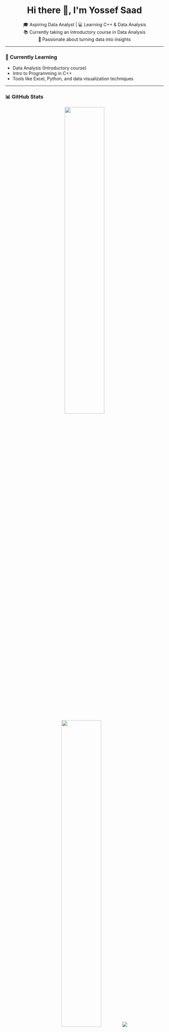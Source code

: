 <h1 align="center">Hi there 👋, I'm Yossef Saad</h1>

<p align="center">
  🎓 Aspiring Data Analyst | 💻 Learning C++ & Data Analysis <br>
  📚 Currently taking an introductory course in Data Analysis <br>
  🚀 Passionate about turning data into insights
</p>

---

### 🌱 Currently Learning
- Data Analysis (Introductory course)
- Intro to Programming in C++
- Tools like Excel, Python, and data visualization techniques

---

### 📊 GitHub Stats
<p align="center">
  <img height="50%" width="auto" src="https://github-readme-stats.vercel.app/api?username=Yossef111c&show_icons=true&count_private=true&theme=darcula&hide_border=true&hide=issues,contribs&bg_color=00000000">
  <img height="50%" width="auto" src="https://github-readme-stats.vercel.app/api/top-langs/?username=Yossef111c&layout=compact&hide_border=true&theme=darcula&bg_color=00000000&langs_count=6&hide=jupyter%20notebook,tex,css,php">
  <img src="https://github-readme-streak-stats.herokuapp.com?user=Yossef111c&theme=darcula&hide_border=true&background=FFFFFF00">
</p>

---

### ☕ Follow Me on Facebook

<p align="center">
  <a href="https://www.facebook.com/yossef.saad.925" target="_blank">
    <img src="https://img.shields.io/badge/Facebook-Follow-blue?style=for-the-badge&logo=facebook&logoColor=white" alt="Follow me on Facebook"/>
  </a>
</p>

---

### 📫 Connect With Me

[![Email](https://img.shields.io/badge/Email-D14836?style=for-the-badge&logo=gmail&logoColor=white)](mailto:yossefsaadcr7@gmail.com)
[![LinkedIn](https://img.shields.io/badge/LinkedIn-0A66C2?style=for-the-badge&logo=linkedin&logoColor=white)](https://www.linkedin.com/in/yossef-saad-7065aa275/)
[![WhatsApp](https://img.shields.io/badge/WhatsApp-25D366?style=for-the-badge&logo=whatsapp&logoColor=white)](https://wa.me/201558377068)
[![TikTok](https://img.shields.io/badge/TikTok-010101?style=for-the-badge&logo=tiktok&logoColor=white)](https://www.tiktok.com/@yossefsaadapoarp)
[![Instagram](https://img.shields.io/badge/Instagram-E4405F?style=for-the-badge&logo=instagram&logoColor=white)](https://www.instagram.com/yossef417)
[![Telegram](https://img.shields.io/badge/Telegram-2CA5E0?style=for-the-badge&logo=telegram&logoColor=white)](https://t.me/yossef202)



